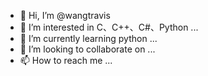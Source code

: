 - 👋 Hi, I’m @wangtravis
- 👀 I’m interested in C、C++、C#、Python ...
- 🌱 I’m currently learning python ...
- 💞️ I’m looking to collaborate on ...
- 📫 How to reach me ...

<!---
wangtravis/wangtravis is a ✨ special ✨ repository because its `README.md` (this file) appears on your GitHub profile.
You can click the Preview link to take a look at your changes.
--->
